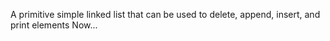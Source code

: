 A primitive simple linked list that can be used to delete, append, insert, and print elements
Now...
